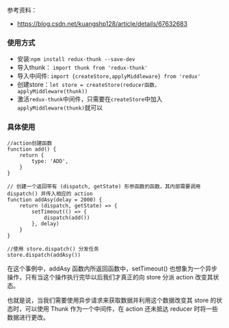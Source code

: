 参考资料：

- https://blog.csdn.net/kuangshp128/article/details/67632683

### 使用方式

- 安装:`npm install redux-thunk --save-dev`
- 导入thunk： `import thunk from 'redux-thunk'`
- 导入中间件: `import {createStore,applyMiddleware} from 'redux'`
- 创建store：`let store = createStore(reducer函数，applyMiddleware(thunk))`
- 激活`redux-thunk`中间件，只需要在`createStore`中加入`applyMiddleware(thunk)`就可以

### 具体使用

```react
//action创建函数
function add() {
    return {
        type: 'ADD',
    }
}

// 创建一个返回带有 (dispatch, getState) 形参函数的函数，其内部需要调用 dispatch() 并传入相应的 action
function addAsy(delay = 2000) {
    return (dispatch, getState) => {
        setTimeout(() => {
            dispatch(add())
        }, delay)
    }
}

//使用 store.dispatch() 分发任务
store.dispatch(addAsy())
```

在这个事例中，addAsy 函数内所返回函数中，setTimeout() 也想象为一个异步操作，只有当这个操作执行完毕以后我们才真正的向 store 分派 action 改变其状态。

也就是说，当我们需要使用异步请求来获取数据并利用这个数据改变其 store 的状态时，可以使用 Thunk 作为一个中间件，在 action 还未抵达 reducer 时将一些数据进行更改。

